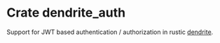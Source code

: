 # Crate dendrite_auth

Support for JWT based authentication / authorization in rustic [dendrite](https://crates.io/crates/dendrite).
